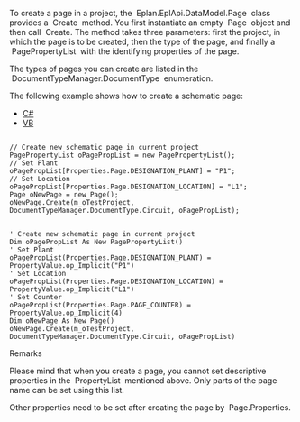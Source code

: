 To create a page in a project, the  Eplan.EplApi.DataModel.Page  class provides a  Create  method. You first instantiate an empty  Page  object and then call  Create. The method takes three parameters: first the project, in which the page is to be created, then the type of the page, and finally a  PagePropertyList  with the identifying properties of the page.

The types of pages you can create are listed in the  DocumentTypeManager.DocumentType  enumeration.

The following example shows how to create a schematic page:

* [C#](#i-tab-content-CS)
* [VB](#i-tab-content-VB)

```

// Create new schematic page in current project
PagePropertyList oPagePropList = new PagePropertyList();
// Set Plant
oPagePropList[Properties.Page.DESIGNATION_PLANT] = "P1";
// Set Location
oPagePropList[Properties.Page.DESIGNATION_LOCATION] = "L1";
Page oNewPage = new Page();
oNewPage.Create(m_oTestProject, DocumentTypeManager.DocumentType.Circuit, oPagePropList);
```

```

' Create new schematic page in current project
Dim oPagePropList As New PagePropertyList()
' Set Plant
oPagePropList(Properties.Page.DESIGNATION_PLANT) = PropertyValue.op_Implicit("P1")
' Set Location
oPagePropList(Properties.Page.DESIGNATION_LOCATION) = PropertyValue.op_Implicit("L1")
' Set Counter
oPagePropList(Properties.Page.PAGE_COUNTER) = PropertyValue.op_Implicit(4)
Dim oNewPage As New Page()
oNewPage.Create(m_oTestProject, DocumentTypeManager.DocumentType.Circuit, oPagePropList)
```

Remarks

Please mind that when you create a page, you cannot set descriptive properties in the  PropertyList  mentioned above. Only parts of the page name can be set using this list.

Other properties need to be set after creating the page by  Page.Properties.